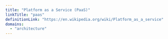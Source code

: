 ```yaml
---
title: "Platform as a Service (PaaS)"
linkTitle: "paas"
definitionLink: "https://en.wikipedia.org/wiki/Platform_as_a_service"
domains:
  - "architecture"
---
```


